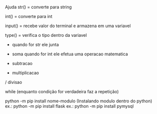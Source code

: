 Ajuda
str() = converte para string

int() = converte para int

input() = recebe valor do terminal e armazena em uma variavel

type() = verifica o tipo dentro da variavel

+ quando for str ele junta

+ soma quando for int ele efetua uma operacao matematica

- subtracao

* multiplicacao

/ divisao

while (enquanto condição for verdadeira faz a repetição)

python -m pip install nome-modulo (Instalando modulo dentro do python) ex.: python -m pip install flask ex.: python -m pip install pymysql
